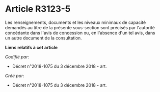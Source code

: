 # Article R3123-5

Les renseignements, documents et les niveaux minimaux de capacité demandés au titre de la présente sous-section sont précisés
par l'autorité concédante dans l'avis de concession ou, en l'absence d'un tel avis, dans un autre document de la
consultation.

**Liens relatifs à cet article**

_Codifié par_:

  - Décret n°2018-1075 du 3 décembre 2018 - art.

_Créé par_:

  - Décret n°2018-1075 du 3 décembre 2018 - art.
